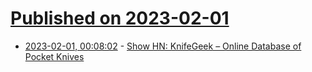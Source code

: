 # [Published on 2023-02-01](index.md)

* [2023-02-01, 00:08:02](https://news.ycombinator.com/item?id=34604281) - [Show HN: KnifeGeek – Online Database of Pocket Knives](https://www.knifegeek.io/)
